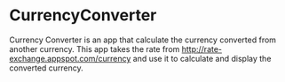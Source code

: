 CurrencyConverter
=================

Currency Converter is an app that calculate the currency converted from another currency.  This app takes the rate from http://rate-exchange.appspot.com/currency and use it to calculate and display the converted currency. 
